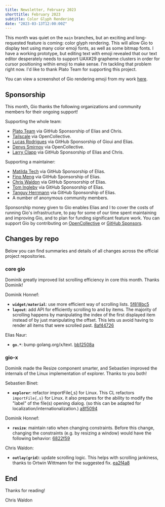 ```yaml
---
title: Newsletter, February 2023
shorttitle: February 2023
subtitle: Color Glyph Rendering
date: "2023-03-13T12:00:00Z"
---
```


This month was quiet on the `main` branches, but an exciting and long-requested feature is coming: color glyph rendering. This will allow Gio to display text using many color emoji fonts, as well as some bitmap fonts. I have a working prototype, but editing text with emoji revealed that our text editor desperately needs to support UAX#29 grapheme clusters in order for cursor positioning within emoji to make sense. I'm tackling that problem right now. I'd like to thank Plato Team for supporting this project.

You can view a screenshot of Gio rendering emoji from my work [here](https://imgur.com/a/bGDFWqe).

## Sponsorship

This month, Gio thanks the following organizations and community members for their ongoing support!

Supporting the whole team:

- [Plato Team](https://www.platoapp.com/) via GitHub Sponsorship of Elias and Chris.
- [Tailscale](https://tailscale.com/) via OpenCollective.
- [Lucas Rodrigues](https://github.com/Inkeliz/) via GitHub Sponsorship of Gioui and Elias.
- [Denys Smirnov](https://github.com/dennwc) via OpenCollective.
- [Larry Clapp](https://github.com/theclapp) via GitHub Sponsorship of Elias and Chris.

Supporting a maintainer:

- [Matilda Tech](https://github.com/matildatech) via GitHub Sponsorship of Elias.
- [Fino Meng](https://github.com/finomeng) via GitHub Sponsorship of Elias.
- [Chris Waldon](https://github.com/whereswaldon) via GitHub Sponsorship of Elias.
- [Tom Ingleby](https://github.com/tingleby) via GitHub Sponsorship of Elias.
- [Tanguy Herrmann](https://github.com/dolanor) via GitHub Sponsorship of Elias.
- A number of anonymous community members.

Sponsorship money given to Gio enables Elias and I to cover the costs of running Gio's infrastructure, to pay for some of our time spent maintaining and improving Gio, and to plan for funding significant feature work. You can support Gio by contributing on [OpenCollective](https://opencollective.com/gioui) or [GitHub Sponsors](https://github.com/sponsors/gioui).

## Changes by repo

Below you can find summaries and details of all changes across the official project repositories.

### core gio

Dominik greatly improved list scrolling efficiency in core this month. Thanks Dominik!

Dominik Honnef:

- **`widget/material`**: use more efficient way of scrolling lists.  [5f818bc5](https://git.sr.ht/~eliasnaur/gio/commit/5f818bc5)
- **`layout`**: add API for efficiently scrolling to and by items. The majority of scrolling happens by manipulating the index of the first displayed item instead of by just manipulating the offset. This lets us avoid having to render all items that were scrolled past. [8af44726](https://git.sr.ht/~eliasnaur/gio/commit/8af44726)

Elias Naur:

- **`go.*`**: bump golang.org/x/text.  [bb12508a](https://git.sr.ht/~eliasnaur/gio/commit/bb12508a)

### gio-x

Dominik made the Resize component smarter, and Sebastien improved the internals of the Linux implementation of explorer. Thanks to you both!

Sebastien Binet:

- **`explorer`**: refactor importFile{,s} for Linux. This CL refactors `importFile{,s}` for Linux. it also prepares for the ability to modify the "label" of the file(s) opening dialog. (so this can be adapted for localization/internationalization.) [a8f5094](https://git.sr.ht/~whereswaldon/gio-x/commit/a8f5094)

Dominik Honnef:

- **`resize`**: maintain ratio when changing constraints. Before this change, changing the constraints (e.g. by resizing a window) would have the following behavior: [6822f59](https://git.sr.ht/~whereswaldon/gio-x/commit/6822f59)

Chris Waldon:

- **`outlay(grid)`**: update scrolling logic. This helps with scrolling jankiness, thanks to Ortwin Wittmann for the suggested fix. [ea2f4a8](https://git.sr.ht/~whereswaldon/gio-x/commit/ea2f4a8)

## End

Thanks for reading!

Chris Waldon
